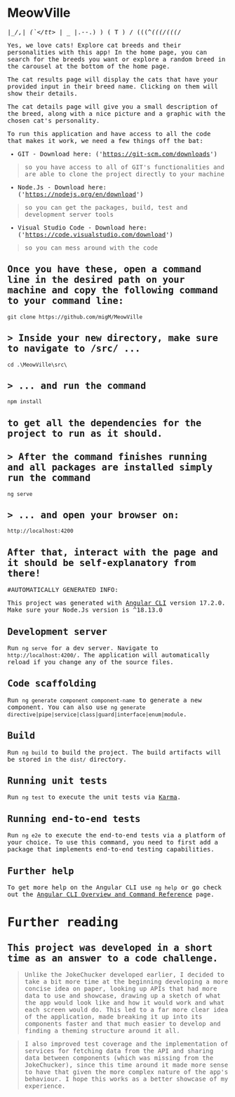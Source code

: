 # MeowVille

<tt> |\__/,|   (`\</tt>
<tt> |_ _  |.--.) )</tt>
<tt> ( T   )     /</tt>
<tt>(((^_(((/(((_/</tt>


Yes, we love cats! Explore cat breeds and their personalities with this app!
In the home page, you can search for the breeds you want or explore a random breed in the carousel at the bottom of the home page.

The cat results page will display the cats that have your provided input in their breed name. Clicking on them will show their details.

The cat details page will give you a small description of the breed, along with a nice picture and a graphic with the chosen cat's personality.

To run this application and have access to all the code that makes it work, we need a few things off the bat:
- GIT - Download here: ('https://git-scm.com/downloads')
> so you have access to all of GIT's functionalities and are able to clone the project directly to your machine

- Node.Js - Download here: ('https://nodejs.org/en/download')
> so you can get the packages, build, test and development server tools

- Visual Studio Code - Download here: ('https://code.visualstudio.com/download') 
> so you can mess around with the code

## Once you have these, open a command line in the desired path on your machine and copy the following command to your command line: 

`git clone https://github.com/migM/MeowVille`

## > Inside your new directory, make sure to navigate to /src/ ...

`cd .\MeowVille\src\` 

## > ... and run the command 

`npm install` 

## to get all the dependencies for the project to run as it should.

## > After the command finishes running and all packages are installed simply run the command 

`ng serve`

## > ... and open your browser on:

`http://localhost:4200`

## After that, interact with the page and it should be self-explanatory from there!

#AUTOMATICALLY GENERATED INFO:

This project was generated with [Angular CLI](https://github.com/angular/angular-cli) version 17.2.0. Make sure your Node.Js version is ^18.13.0

## Development server

Run `ng serve` for a dev server. Navigate to `http://localhost:4200/`. The application will automatically reload if you change any of the source files.

## Code scaffolding

Run `ng generate component component-name` to generate a new component. You can also use `ng generate directive|pipe|service|class|guard|interface|enum|module`.

## Build

Run `ng build` to build the project. The build artifacts will be stored in the `dist/` directory.

## Running unit tests

Run `ng test` to execute the unit tests via [Karma](https://karma-runner.github.io).

## Running end-to-end tests

Run `ng e2e` to execute the end-to-end tests via a platform of your choice. To use this command, you need to first add a package that implements end-to-end testing capabilities.

## Further help

To get more help on the Angular CLI use `ng help` or go check out the [Angular CLI Overview and Command Reference](https://angular.io/cli) page.

# Further reading

## This project was developed in a short time as an answer to a code challenge. 

> Unlike the JokeChucker developed earlier, I decided to take a bit more time at the beginning developing a more concise idea on paper, looking up APIs that had more data to use and showcase, drawing up a sketch of what the app would look like and how it would work and what each screen would do. This led to a far more clear idea of the application, made breaking it up into its components faster and that much easier to develop and finding a theming structure around it all. 

> I also improved test coverage and the implementation of services for fetching data from the API and sharing data between components (which was missing from the JokeChucker), since this time around it made more sense to have that given the more complex nature of the app's behaviour. I hope this works as a better showcase of my experience.

